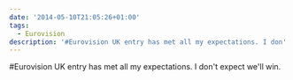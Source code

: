 ```yaml
---
date: '2014-05-10T21:05:26+01:00'
tags:
  - Eurovision
description: '#Eurovision UK entry has met all my expectations. I don''t expect we''ll win.'
---
```

#Eurovision UK entry has met all my expectations. I don't expect we'll win.
